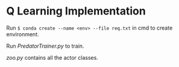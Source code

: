 # Q Learning Implementation

Run `$ conda create --name <env> --file req.txt` in cmd to create
environment.

Run *PredatorTrainer.py* to train.

*zoo.py* contains all the actor classes. 